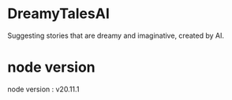 # DreamyTalesAI
Suggesting stories that are dreamy and imaginative, created by AI.

# node version
node version : v20.11.1

